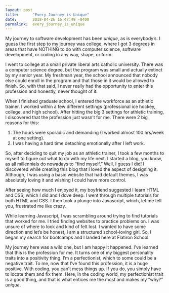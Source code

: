 ```yaml
---
layout: post
title:      "Every Journey is Unique"
date:       2018-04-26 16:47:49 -0400
permalink:  every_journey_is_unique
---
```


My journey to software development has been *unique*, as is everybody’s. I guess the first step to my journey was college, where I got 3 degrees in areas that have NOTHING to do with computer science, software development, or coding in any way, shape, or form. 

I went to college at a small private liberal arts catholic university. There was a computer science degree, but the program was small and actually extinct by my senior year. My freshman year, the school announced that nobody else could enroll in the program and that those in it would be allowed to finish. So, with that said, I never really had the opportunity to enter this profession and honestly, never thought of it. 

When I finished graduate school, I entered the workforce as an athletic trainer. I worked within a few different settings (professional ice hockey, college, and high school). After hitting the big 3 settings for athletic training, I discovered that the profession just wasn’t for me. There were 2 big reasons for this: 

1.  The hours were sporadic and demanding (I worked almost 100 hrs/week at one setting). 
2.  I was having a hard time detaching emotionally after I left work.

So, after deciding to quit my job as an athletic trainer, I took a few months to myself to figure out what to do with my life next. I started a blog, you know, as all millennials do nowadays to “find myself.” Well, I guess I did! I discovered while creating this blog that I loved the aspect of designing it. Although, I was using a basic website that had default themes, I was absolutely loving it and wishing I could have more control. 

After seeing how much I enjoyed it, my boyfriend suggested I learn HTML and CSS, which I did and I dove deep. I went through multiple tutorials for both HTML and CSS. I then took a plunge into Javascript, which, let me tell you, frustrated me like crazy. 

While learning Javascript, I was scrambling around trying to find tutorials that worked for me. I tried finding websites to practice problems on. I was unsure of where to look and kind of felt lost. I wanted to have some direction and let’s be honest, I am a structured school-loving girl. So, I began my search for bootcamps and I landed here at Flatiron School. 

My journey here was a wild one, but I am happy it happened. I’ve learned that this is the profession for me. It turns one of my biggest personality traits into a positivity thing. I’m a perfectionist, which to some could be a negative trait. To me, now that I’ve found this profession, it is a huge positive. With coding, you can’t mess things up. If you do, you simply have to locate them and fix them. Here, in the coding world, my perfectionist trait is a good thing, and that is what entices me the most and makes my “why?” *unique*. 
